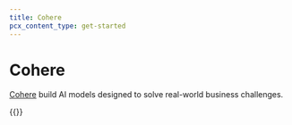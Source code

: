 ```yaml
---
title: Cohere
pcx_content_type: get-started
---
```


# Cohere
[Cohere](https://cohere.com/) build AI models designed to solve real-world business challenges.

{{<render file="_cohere.md">}}